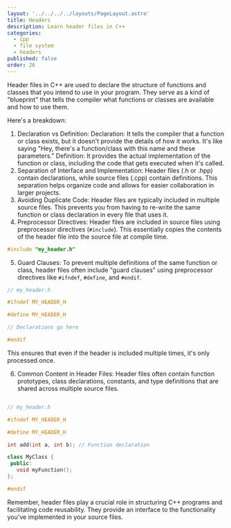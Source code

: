 ```yaml
---
layout: '../../../../layouts/PageLayout.astro'
title: Headers
description: Learn header files in C++
categories:
  - cpp
  - file system
  - headers
published: false
order: 26
---
```


Header files in C++ are used to declare the structure of functions and classes that you intend to use in your program. They serve as a kind of "blueprint" that tells the compiler what functions or classes are available and how to use them.

Here's a breakdown:
1. Declaration vs Definition:
   Declaration: It tells the compiler that a function or class exists, but it doesn't provide the details of how it works. It's like saying "Hey, there's a function/class with this name and these parameters."
   Definition: It provides the actual implementation of the function or class, including the code that gets executed when it's called.
2. Separation of Interface and Implementation:
   Header files (.h or .hpp) contain declarations, while source files (.cpp) contain definitions. This separation helps organize code and allows for easier collaboration in larger projects.
3. Avoiding Duplicate Code:
   Header files are typically included in multiple source files. This prevents you from having to re-write the same function or class declaration in every file that uses it.
4. Preprocessor Directives:
   Header files are included in source files using preprocessor directives (`#include`). This essentially copies the contents of the header file into the source file at compile time.

```cpp
#include "my_header.h"
```

5. Guard Clauses:
   To prevent multiple definitions of the same function or class, header files often include "guard clauses" using preprocessor directives like `#ifndef`, `#define`, and `#endif`.

```cpp
// my_header.h

#ifndef MY_HEADER_H

#define MY_HEADER_H

// Declarations go here

#endif
```

This ensures that even if the header is included multiple times, it's only processed once.

6. Common Content in Header Files:
   Header files often contain function prototypes, class declarations, constants, and type definitions that are shared across multiple source files.

```cpp

// my_header.h

#ifndef MY_HEADER_H

#define MY_HEADER_H

int add(int a, int b); // Function declaration

class MyClass {
 public:
   void myFunction();
};

#endif

```

Remember, header files play a crucial role in structuring C++ programs and facilitating code reusability. They provide an interface to the functionality you've implemented in your source files.
